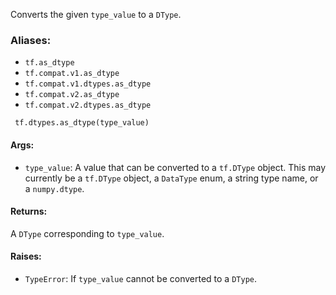 Converts the given `type_value` to a `DType`.
### Aliases:
- `tf.as_dtype`
- `tf.compat.v1.as_dtype`
- `tf.compat.v1.dtypes.as_dtype`
- `tf.compat.v2.as_dtype`
- `tf.compat.v2.dtypes.as_dtype`

```
 tf.dtypes.as_dtype(type_value)
```
#### Args:
- `type_value`: A value that can be converted to a `tf.DType` object. This may currently be a `tf.DType` object, a `DataType` enum, a string type name, or a `numpy.dtype`.
#### Returns:
A `DType` corresponding to `type_value`.
#### Raises:
- `TypeError`: If `type_value` cannot be converted to a `DType`.
